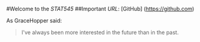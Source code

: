 #Welcome to the *STAT545*
##Important _URL_: [GitHub] (https://github.com)

As GraceHopper said: 
>I've always been more interested
>in the future than in the past. 
